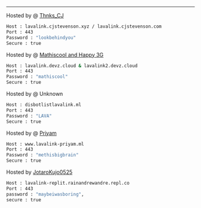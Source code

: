 ---
Hosted by @ [Thnks_CJ](https://github.com/ThnksCJ)
```bash
Host : lavalink.cjstevenson.xyz / lavalink.cjstevenson.com
Port : 443
Password : "lookbehindyou"
Secure : true
```

Hosted by @ [Mathiscool and Happy 3G](https://discord.io/botsuniversity)
```bash
Host : lavalink.devz.cloud & lavalink2.devz.cloud
Port : 443
Password : "mathiscool"
Secure : true
```
Hosted by @ Unknown
```bash
Host : disbotlistlavalink.ml
Port : 443
Password : "LAVA"
Secure : true
```
Hosted by @ [Priyam](https://www.priyam.ml)
```bash
Host : www.lavalink-priyam.ml
Port : 443
Password : "methisbigbrain"
Secure : true
```

Hosted by [JotaroKujo0525](https://github.com/JotaroKujo0525)
```bash
Host : lavalink-replit.rainandrewandre.repl.co
Port : 443
password : "maybeiwasboring",
secure : true
```
